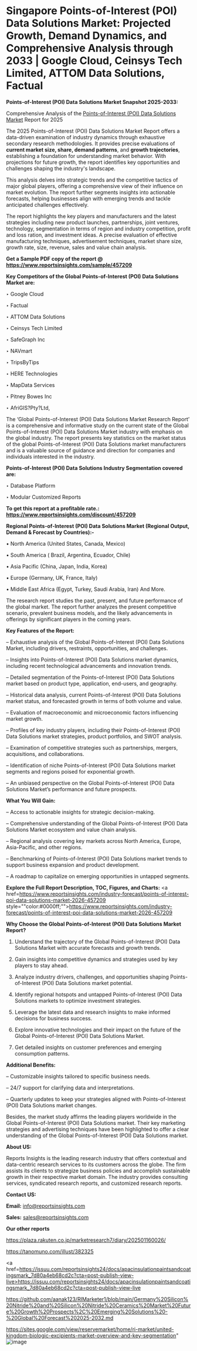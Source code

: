 # Singapore Points-of-Interest (POI) Data Solutions Market: Projected Growth, Demand Dynamics, and Comprehensive Analysis through 2033 | Google Cloud, Ceinsys Tech Limited, ATTOM Data Solutions, Factual

<strong>Points-of-Interest (POI) Data Solutions Market Snapshot 2025-2033:</strong>

Comprehensive Analysis of the <a href=https://www.reportsinsights.com/sample/457209>Points-of-Interest (POI) Data Solutions Market</a> Report for 2025

The 2025 Points-of-Interest (POI) Data Solutions Market Report offers a data-driven examination of industry dynamics through exhaustive secondary research methodologies. It provides precise evaluations of <strong>current market size, share, demand patterns</strong>, and <strong>growth trajectories</strong>, establishing a foundation for understanding market behavior. With projections for future growth, the report identifies key opportunities and challenges shaping the industry's landscape.

This analysis delves into strategic trends and the competitive tactics of major global players, offering a comprehensive view of their influence on market evolution. The report further segments insights into actionable forecasts, helping businesses align with emerging trends and tackle anticipated challenges effectively.

The report highlights the key players and manufacturers and the latest strategies including new product launches, partnerships, joint ventures, technology, segmentation in terms of region and industry competition, profit and loss ration, and investment ideas. A precise evaluation of effective manufacturing techniques, advertisement techniques, market share size, growth rate, size, revenue, sales and value chain analysis.

<strong>Get a Sample PDF copy of the report @ <a href=https://www.reportsinsights.com/sample/457209 style=color:#0000ff;>https://www.reportsinsights.com/sample/457209</a></strong>

<strong>Key Competitors of the Global Points-of-Interest (POI) Data Solutions Market are:</strong>

‣ Google Cloud

‣ Factual

‣ ATTOM Data Solutions

‣ Ceinsys Tech Limited

‣ SafeGraph Inc

‣ NAVmart

‣ TripsByTips

‣ HERE Technologies

‣ MapData Services

‣ Pitney Bowes Inc

‣ AfriGIS?Pty?Ltd,

The ‘Global Points-of-Interest (POI) Data Solutions Market Research Report’ is a comprehensive and informative study on the current state of the Global Points-of-Interest (POI) Data Solutions Market industry with emphasis on the global industry. The report presents key statistics on the market status of the global Points-of-Interest (POI) Data Solutions market manufacturers and is a valuable source of guidance and direction for companies and individuals interested in the industry.

<strong>Points-of-Interest (POI) Data Solutions Industry Segmentation covered are:</strong>

‣ Database Platform

‣ Modular Customized Reports

<strong>To get this report at a profitable rate.: <a href=https://www.reportsinsights.com/discount/457209 style=color:#0000ff;>https://www.reportsinsights.com/discount/457209</a></strong>

<strong>Regional Points-of-Interest (POI) Data Solutions Market (Regional Output, Demand &amp; Forecast by Countries):-</strong>

• North America (United States, Canada, Mexico)

• South America ( Brazil, Argentina, Ecuador, Chile)

• Asia Pacific (China, Japan, India, Korea)

• Europe (Germany, UK, France, Italy)

• Middle East Africa (Egypt, Turkey, Saudi Arabia, Iran) And More.

The research report studies the past, present, and future performance of the global market. The report further analyzes the present competitive scenario, prevalent business models, and the likely advancements in offerings by significant players in the coming years.

<strong>Key Features of the Report:</strong>

– Exhaustive analysis of the Global Points-of-Interest (POI) Data Solutions Market, including drivers, restraints, opportunities, and challenges.

– Insights into Points-of-Interest (POI) Data Solutions market dynamics, including recent technological advancements and innovation trends.

– Detailed segmentation of the Points-of-Interest (POI) Data Solutions market based on product type, application, end-users, and geography.

– Historical data analysis, current Points-of-Interest (POI) Data Solutions market status, and forecasted growth in terms of both volume and value.

– Evaluation of macroeconomic and microeconomic factors influencing market growth.

– Profiles of key industry players, including their Points-of-Interest (POI) Data Solutions market strategies, product portfolios, and SWOT analysis.

– Examination of competitive strategies such as partnerships, mergers, acquisitions, and collaborations.

– Identification of niche Points-of-Interest (POI) Data Solutions market segments and regions poised for exponential growth.

– An unbiased perspective on the Global Points-of-Interest (POI) Data Solutions Market’s performance and future prospects.

<strong>What You Will Gain:</strong>

– Access to actionable insights for strategic decision-making.

– Comprehensive understanding of the Global Points-of-Interest (POI) Data Solutions Market ecosystem and value chain analysis.

– Regional analysis covering key markets across North America, Europe, Asia-Pacific, and other regions.

– Benchmarking of Points-of-Interest (POI) Data Solutions market trends to support business expansion and product development.

– A roadmap to capitalize on emerging opportunities in untapped segments.

<strong>Explore the Full Report Description, TOC, Figures, and Charts:</strong>
<a href=https://www.reportsinsights.com/industry-forecast/points-of-interest-poi-data-solutions-market-2026-457209 style=""color:#0000ff;"">https://www.reportsinsights.com/industry-forecast/points-of-interest-poi-data-solutions-market-2026-457209</a>

<strong>Why Choose the Global Points-of-Interest (POI) Data Solutions Market Report?</strong>

1. Understand the trajectory of the Global Points-of-Interest (POI) Data Solutions Market with accurate forecasts and growth trends.

2. Gain insights into competitive dynamics and strategies used by key players to stay ahead.

3. Analyze industry drivers, challenges, and opportunities shaping Points-of-Interest (POI) Data Solutions market potential.

4. Identify regional hotspots and untapped Points-of-Interest (POI) Data Solutions markets to optimize investment strategies.

5. Leverage the latest data and research insights to make informed decisions for business success.

6. Explore innovative technologies and their impact on the future of the Global Points-of-Interest (POI) Data Solutions Market.

7. Get detailed insights on customer preferences and emerging consumption patterns.

<strong>Additional Benefits:</strong>

– Customizable insights tailored to specific business needs.

– 24/7 support for clarifying data and interpretations.

– Quarterly updates to keep your strategies aligned with Points-of-Interest (POI) Data Solutions market changes.

Besides, the market study affirms the leading players worldwide in the Global Points-of-Interest (POI) Data Solutions market. Their key marketing strategies and advertising techniques have been highlighted to offer a clear understanding of the Global Points-of-Interest (POI) Data Solutions market.

<strong><strong>About US</strong>:</strong>

Reports Insights is the leading research industry that offers contextual and data-centric research services to its customers across the globe. The firm assists its clients to strategize business policies and accomplish sustainable growth in their respective market domain. The industry provides consulting services, syndicated research reports, and customized research reports.

<strong>Contact US:</strong>

<p class=><b>Email:</b> <a href=mailto:info@reportsinsights.com>info@reportsinsights.com</a></p>
<p class=><b>Sales:</b> <a href=mailto:sales@reportsinsights.com>sales@reportsinsights.com</a></p>

<strong>Our other reports</strong>

<a href=https://plaza.rakuten.co.jp/marketresearch7/diary/202501160026/>https://plaza.rakuten.co.jp/marketresearch7/diary/202501160026/</a>

<a href=https://tanomuno.com/illust/382325>https://tanomuno.com/illust/382325</a>

<a href=https://issuu.com/reportsinsights24/docs/apacinsulationpaintsandcoatingsmark_7d80a4eb68cd2c?cta=post-publish-view-live>https://issuu.com/reportsinsights24/docs/apacinsulationpaintsandcoatingsmark_7d80a4eb68cd2c?cta=post-publish-view-live</a>

<a href=https://github.com/aanak123/RIMarketer1/blob/main/Germany%20Silicon%20Nitride%20and%20Silicon%20Nitride%20Ceramics%20Market%20Future%20Growth%20Prospects%2C%20Emerging%20Solutions%20-%20Global%20Forecast%202025-2032.md>https://github.com/aanak123/RIMarketer1/blob/main/Germany%20Silicon%20Nitride%20and%20Silicon%20Nitride%20Ceramics%20Market%20Future%20Growth%20Prospects%2C%20Emerging%20Solutions%20-%20Global%20Forecast%202025-2032.md</a>

<a href=https://sites.google.com/view/reservemarket/home/ri-market/united-kingdom-biologic-excipients-market-overview-and-key-segmentation>https://sites.google.com/view/reservemarket/home/ri-market/united-kingdom-biologic-excipients-market-overview-and-key-segmentation</a>"
![image](https://github.com/user-attachments/assets/842b9cca-3f5f-4439-9e92-ee1ace59474b)

